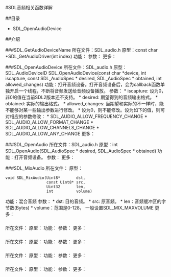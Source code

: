 #SDL音频相关函数详解

##目录
* SDL_OpenAudioDevice



##介绍

###SDL_GetAudioDeviceName
所在文件：SDL_audio.h
原型：const char *SDL_GetAudioDriver(int index)
功能：
参数：
更多：

###SDL_OpenAudioDevice
所在文件：SDL_audio.h
原型：SDL_AudioDeviceID SDL_OpenAudioDevice(const char *device, int iscapture, const SDL_AudioSpec * desired, SDL_AudioSpec * obtained, int allowed_changes)
功能：打开音频设备。打开音频设备后，会为callback函数单独开启一个线程，不断将音频发送给音频设备播放。
参数：
    * iscapture: 设为0，非0的值在当前SDL2版本还不支持。
    * desired: 期望得到的音频输出格式。
    * obtained: 实际的输出格式。
    * allowed_changes: 当期望和实际的不一样时，能不能够对某一些输出参数进行修改。
        * 设为0，则不能修改。设为如下的值，则可对相应的参数修改：
        * SDL_AUDIO_ALLOW_FREQUENCY_CHANGE
        * SDL_AUDIO_ALLOW_FORMAT_CHANGE
        * SDL_AUDIO_ALLOW_CHANNELS_CHANGE
        * SDL_AUDIO_ALLOW_ANY_CHANGE
更多：

###SDL_OpenAudio
所在文件：SDL_audio.h
原型：int SDL_OpenAudio(SDL_AudioSpec * desired, SDL_AudioSpec * obtained)
功能：打开音频设备。
参数：
更多：

###SDL_MixAudio
所在文件：
原型：
```
void SDL_MixAudio(Uint8*       dst,
                  const Uint8* src,
                  Uint32       len,
                  int          volume)
```
功能：混合音频
参数：
    * dst: 目的音频。
    * src: 原音频。
    * len：音频缓冲区的字节数(Bytes)
    * volume：范围是0-128， 一般设置SDL_MIX_MAXVOLUME
更多：

###
所在文件：
原型：
功能：
参数：
更多：

###
所在文件：
原型：
功能：
参数：
更多：

###
所在文件：
原型：
功能：
参数：
更多：

###
所在文件：
原型：
功能：
参数：
更多：
